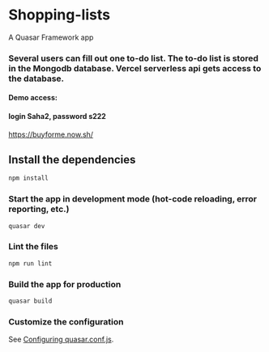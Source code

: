 # Shopping-lists

A Quasar Framework app

### Several users can fill out one to-do list. The to-do list is stored in the Mongodb database. Vercel serverless api gets access to the database.
#### Demo access:
#### login Saha2, password s222

https://buyforme.now.sh/

## Install the dependencies
```bash
npm install
```

### Start the app in development mode (hot-code reloading, error reporting, etc.)
```bash
quasar dev
```

### Lint the files
```bash
npm run lint
```

### Build the app for production
```bash
quasar build
```

### Customize the configuration
See [Configuring quasar.conf.js](https://quasar.dev/quasar-cli/quasar-conf-js).
